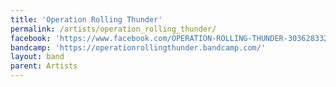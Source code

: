 ```yaml
---
title: 'Operation Rolling Thunder'
permalink: /artists/operation_rolling_thunder/
facebook: 'https://www.facebook.com/OPERATION-ROLLING-THUNDER-303628332001/'
bandcamp: 'https://operationrollingthunder.bandcamp.com/'
layout: band
parent: Artists
---
```

